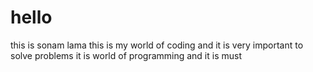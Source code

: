 # hello

this is sonam lama 
this is my world of coding and it is very important to solve problems
it is world of programming and it is must
